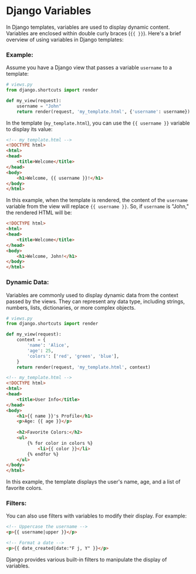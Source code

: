 # Django Variables

In Django templates, variables are used to display dynamic content. Variables are enclosed within double curly braces (`{{ }}`). Here's a brief overview of using variables in Django templates:

### Example:

Assume you have a Django view that passes a variable `username` to a template:

```python
# views.py
from django.shortcuts import render

def my_view(request):
    username = "John"
    return render(request, 'my_template.html', {'username': username})
```

In the template (`my_template.html`), you can use the `{{ username }}` variable to display its value:

```html
<!-- my_template.html -->
<!DOCTYPE html>
<html>
<head>
    <title>Welcome</title>
</head>
<body>
    <h1>Welcome, {{ username }}!</h1>
</body>
</html>
```

In this example, when the template is rendered, the content of the `username` variable from the view will replace `{{ username }}`. So, if `username` is "John," the rendered HTML will be:

```html
<!DOCTYPE html>
<html>
<head>
    <title>Welcome</title>
</head>
<body>
    <h1>Welcome, John!</h1>
</body>
</html>
```

### Dynamic Data:

Variables are commonly used to display dynamic data from the context passed by the views. They can represent any data type, including strings, numbers, lists, dictionaries, or more complex objects.

```python
# views.py
from django.shortcuts import render

def my_view(request):
    context = {
        'name': 'Alice',
        'age': 25,
        'colors': ['red', 'green', 'blue'],
    }
    return render(request, 'my_template.html', context)
```

```html
<!-- my_template.html -->
<!DOCTYPE html>
<html>
<head>
    <title>User Info</title>
</head>
<body>
    <h1>{{ name }}'s Profile</h1>
    <p>Age: {{ age }}</p>
    
    <h2>Favorite Colors:</h2>
    <ul>
        {% for color in colors %}
            <li>{{ color }}</li>
        {% endfor %}
    </ul>
</body>
</html>
```

In this example, the template displays the user's name, age, and a list of favorite colors.

### Filters:

You can also use filters with variables to modify their display. For example:

```html
<!-- Uppercase the username -->
<p>{{ username|upper }}</p>

<!-- Format a date -->
<p>{{ date_created|date:"F j, Y" }}</p>
```

Django provides various built-in filters to manipulate the display of variables.
